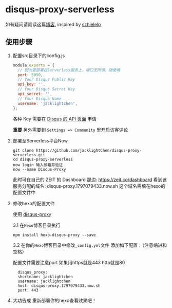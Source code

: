 # disqus-proxy-serverless
如有疑问请阅读这篇[博客](https://blog.lightina.cn/2019/12/30/hexo+netlify&serverless+disqus/), inspired by [szhielelp](https://github.com/szhielelp)

## 使用步骤
1. 配置src目录下的config.js
    ``` js
    module.exports = {
      // 因为要部署在Serverless服务上，端口无所谓，随便填
      port: 5050, 
      // Your Disqus Public Key
      api_key: '',
      // Your Disqus Secret Key
      api_secret: '',
      // Your Disqus Name
      username: 'jacklightchen',
    };
    ```
    各种 Key 需要在 [Disqus 的 API 页面](https://disqus.com/api/applications/) 申请

    **重要** 另外需要到 `Settings => Community` 里开启访客评论

2. 部署至Serverless平台Now

    ``` 
    git clone https://github.com/jacklightChen/disqus-proxy-serverless.git
    cd disqus-proxy-serverless
    now login 输入邮箱并验证
    now --name Disqus-Proxy
    ```
    此时可在自己的 ZEIT 的 Dashboard 那边: https://zeit.co/dashboard 看到该服务分配的域名: disqus-proxy.1797079433.now.sh 这个域名需填在hexo的配置文件中
    
3. 修改hexo的配置文件
    
    使用 [disqus-proxy](https://github.com/ciqulover/disqus-proxy)
    
    3.1 在`Hexo`博客目录执行
    ```
    npm install hexo-disqus-proxy --save
    ```
    
    3.2 在你的`Hexo`博客目录中修改`_config.yml`文件 添加如下配置：（注意缩进和空格）
    
    配置文件需要注意port 如果用https就是443 http就是80
    ``` 
      disqus_proxy:
      shortname: jacklightchen
      username: jacklightchen
      host: disqus-proxy.1797079433.now.sh
      port: 443
    ```
    
4. 大功告成 重新部署你的hexo查看效果吧！